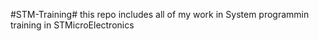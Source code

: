 #STM-Training#
this repo includes all of my work in System programmin training in
STMicroElectronics


